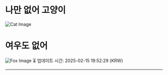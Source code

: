 
# 나만 없어 고양이

![Cat Image](https://cdn2.thecatapi.com/images/5oj.jpg)

# 여우도 없어
![Fox Image](https://randomfox.ca/images/103.jpg)
⏳ 업데이트 시간: 2025-02-15 19:52:29 (KRW)

---
